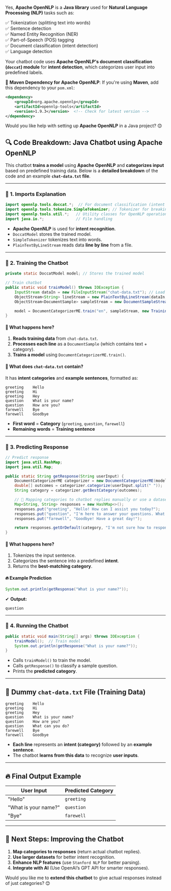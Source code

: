 Yes, **Apache OpenNLP** is a **Java library** used for **Natural Language Processing (NLP)** tasks such as:  

✅ Tokenization (splitting text into words)  
✅ Sentence detection  
✅ Named Entity Recognition (NER)  
✅ Part-of-Speech (POS) tagging  
✅ Document classification (intent detection)  
✅ Language detection  

Your chatbot code uses **Apache OpenNLP's document classification (`doccat`) module** for **intent detection**, which categorizes user input into predefined labels.  

🔹 **Maven Dependency for Apache OpenNLP**:
If you're using **Maven**, add this dependency to your `pom.xml`:
```xml
<dependency>
    <groupId>org.apache.opennlp</groupId>
    <artifactId>opennlp-tools</artifactId>
    <version>1.9.3</version>  <!-- Check for latest version -->
</dependency>
```

Would you like help with setting up **Apache OpenNLP** in a Java project? 😊

## 🔍 **Code Breakdown: Java Chatbot using Apache OpenNLP**

This chatbot **trains a model** using **Apache OpenNLP** and **categorizes input** based on predefined training data. Below is a **detailed breakdown** of the code and an example **`chat-data.txt` file**.

---

### 📌 **1. Imports Explanation**
```java
import opennlp.tools.doccat.*;  // For document classification (intent detection)
import opennlp.tools.tokenize.SimpleTokenizer; // Tokenizer for breaking sentences into words
import opennlp.tools.util.*;   // Utility classes for OpenNLP operations
import java.io.*;              // File handling
```
- **Apache OpenNLP** is used for **intent recognition**.
- `DoccatModel` stores the trained model.
- `SimpleTokenizer` tokenizes text into words.
- `PlainTextByLineStream` reads data **line by line** from a file.

---

### 📌 **2. Training the Chatbot**
```java
private static DoccatModel model; // Stores the trained model

// Train chatbot
public static void trainModel() throws IOException {
    InputStream dataIn = new FileInputStream("chat-data.txt"); // Load training data
    ObjectStream<String> lineStream = new PlainTextByLineStream(dataIn, "UTF-8");
    ObjectStream<DocumentSample> sampleStream = new DocumentSampleStream(lineStream);

    model = DocumentCategorizerME.train("en", sampleStream, new TrainingParameters(), new DoccatFactory());
}
```
#### 🔹 **What happens here?**
1. **Reads training data** from `chat-data.txt`.
2. **Processes each line** as a `DocumentSample` (which contains text + category).
3. **Trains a model** using `DocumentCategorizerME.train()`.

#### 🚀 **What does `chat-data.txt` contain?**
It has **intent categories** and **example sentences**, formatted as:
```
greeting    Hello
greeting    Hi
greeting    Hey
question    What is your name?
question    How are you?
farewell    Bye
farewell    Goodbye
```
- **First word** = **Category** (`greeting`, `question`, `farewell`)
- **Remaining words** = **Training sentence**

---

### 📌 **3. Predicting Response**
```java
// Predict response
import java.util.HashMap;
import java.util.Map;

public static String getResponse(String userInput) {
    DocumentCategorizerME categorizer = new DocumentCategorizerME(model);
    double[] outcomes = categorizer.categorize(userInput.split(" "));
    String category = categorizer.getBestCategory(outcomes);

    // 🔹 Mapping categories to chatbot replies manually or use a dataset to response.
    Map<String, String> responses = new HashMap<>();
    responses.put("greeting", "Hello! How can I assist you today?");
    responses.put("question", "I'm here to answer your questions. What do you need help with?");
    responses.put("farewell", "Goodbye! Have a great day!");

    return responses.getOrDefault(category, "I'm not sure how to respond to that.");
}

```
#### 🔹 **What happens here?**
1. Tokenizes the input sentence.
2. Categorizes the sentence into a predefined **intent**.
3. Returns the **best-matching category**.

#### 🔥 **Example Prediction**
```java
System.out.println(getResponse("What is your name?"));
```
✔ **Output:**
```
question
```

---

### 📌 **4. Running the Chatbot**
```java
public static void main(String[] args) throws IOException {
    trainModel();  // Train model
    System.out.println(getResponse("What is your name?"));
}
```
- Calls `trainModel()` to train the model.
- Calls `getResponse()` to classify a sample question.
- Prints the **predicted category**.

---

## 📂 **Dummy `chat-data.txt` File (Training Data)**
```
greeting    Hello
greeting    Hi
greeting    Hey
question    What is your name?
question    How are you?
question    What can you do?
farewell    Bye
farewell    Goodbye
```
- **Each line** represents an **intent (category)** followed by an **example sentence**.
- The chatbot **learns from this data** to recognize **user inputs**.

---

## 🔥 **Final Output Example**
| **User Input** | **Predicted Category** |
|---------------|-----------------------|
| "Hello" | `greeting` |
| "What is your name?" | `question` |
| "Bye" | `farewell` |

---

## 🚀 **Next Steps: Improving the Chatbot**
1. **Map categories to responses** (return actual chatbot replies).
2. **Use larger datasets** for better intent recognition.
3. **Enhance NLP features** (use `Stanford NLP` for better parsing).
4. **Integrate with AI** (Use OpenAI’s GPT API for smarter responses).

Would you like me to **extend this chatbot** to give actual responses instead of just categories? 😊
